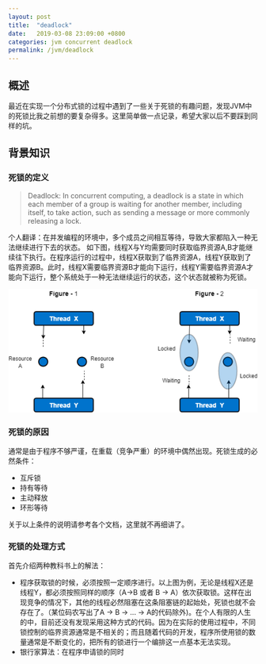 ```yaml
---
layout: post
title:  "deadlock"
date:   2019-03-08 23:09:00 +0800
categories: jvm concurrent deadlock
permalink: /jvm/deadlock
---
```


## 概述
最近在实现一个分布式锁的过程中遇到了一些关于死锁的有趣问题，发现JVM中的死锁比我之前想的要复杂得多。这里简单做一点记录，希望大家以后不要踩到同样的坑。

## 背景知识

### 死锁的定义
>Deadlock: In concurrent computing, a deadlock is a state in which each member of a group is waiting for another member,  including itself, to take action, such as sending a message or more commonly releasing a lock.

个人翻译：在并发编程的环境中，多个成员之间相互等待，导致大家都陷入一种无法继续进行下去的状态。
如下图，线程X与Y均需要同时获取临界资源A,B才能继续往下执行。在程序运行的过程中，线程X获取到了临界资源A，线程Y获取到了临界资源B。此时，线程X需要临界资源B才能向下运行，线程Y需要临界资源A才能向下运行，整个系统处于一种无法继续运行的状态，这个状态就被称为死锁。

![deadlock](../resources/img/deadlock.png)

### 死锁的原因

通常是由于程序不够严谨，在重载（竞争严重）的环境中偶然出现。死锁生成的必然条件：

 - 互斥锁
 - 持有等待
 - 主动释放
 - 环形等待

关于以上条件的说明请参考各个文档，这里就不再细讲了。
 
### 死锁的处理方式

首先介绍两种教科书上的解法：

 - 程序获取锁的时候，必须按照一定顺序进行。以上图为例，无论是线程X还是线程Y，都必须按照同样的顺序（A->B 或者 B -> A）依次获取锁。这样在出现竞争的情况下，其他的线程必然阻塞在这条阻塞链的起始处，死锁也就不会存在了。（某位码农写出了A -> B -> ... -> A的代码除外)。在个人有限的人生的中，目前还没有发现采用这种方式的代码。因为在实际的使用过程中，不同锁控制的临界资源通常是不相关的；而且随着代码的开发，程序所使用锁的数量通常是不断变化的，把所有的锁进行一个编排这一点基本无法实现。
 - 银行家算法：在程序申请锁的同时